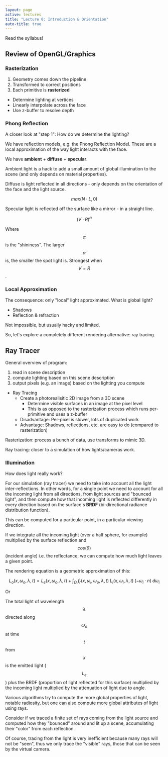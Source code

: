 ```yaml
---
layout: page
active: lectures
title: "Lecture 0: Introduction & Orientation"
auto-title: true
---
```


Read the syllabus!

## Review of OpenGL/Graphics

### Rasterization

1. Geometry comes down the pipeline
2. Transformed to correct positions
3. Each primitive is **rasterized**
  - Determine lighting at vertices
  - Linearly interpolate across the face
  - Use z-buffer to resolve depth

### Phong Reflection

A closer look at "step 1": How do we determine the lighting?

We have reflection models, e.g. the Phong Reflection Model.
These are a local approximation of the way light interacts with the face.

We have **ambient** + **diffuse** + **specular**.

Ambient light is a hack to add a small amount of global illumination to the scene
(and only depends on material properties).

Diffuse is light reflected in all directions - only depends on the orientation of the face and the light source.

$$ max(N \cdot L, 0) $$

Specular light is reflected off the surface like a mirror - in a straight line.

$$ (V \cdot R)^\alpha $$

Where $$\alpha$$ is the "shininess".
The larger $$\alpha$$ is, the smaller the spot light is.
Strongest when $$ V = R $$.


### Local Approximation

The consequence: only "local" light approximated.
What is global light?

- Shadows
- Reflection & refraction

Not impossible, but usually hacky and limited.

So, let's explore a completely different rendering alternative: ray tracing.



## Ray Tracer

General overview of program:

1. read in scene description
2. compute lighting based on this scene description
3. output pixels (e.g. an image) based on the lighting you compute

- Ray Tracing
  - Create a photorealisitic 2D image from a 3D scene
    - Determine visible surfaces in an image at the pixel level
    - This is as opposed to the rasterization process which runs per-primitive and uses a z-buffer
  - Disadvantage: Per-pixel is slower, lots of duplicated work
  - Advantage: Shadows, reflections, etc. are easy to do (compared to rasterization)

Rasterization: process a bunch of data, use transforms to mimic 3D.

Ray tracing: closer to a simulation of how lights/cameras work.


### Illumination

How does light really work?

For our simulation (ray tracer) we need to take into account all the light inter-reflections.
In other words, for a single point we need to account for all the incoming light from all directions,
from light sources and "bounced light", and then compute how that incoming light is reflected
differently in every direction based on the surface's **BRDF** (bi-directional radiance distribution function).

This can be computed for a particular point, in a particular viewing direction.

If we integrate all the incoming light (over a half sphere, for example) multiplied by the surface reflection and
$$ cos(\theta) $$ (incident angle) i.e. the reflectance, we can compute how much light leaves a given point.

The rendering equation is a geometric approximation of this:

$$
L_o(x, \omega_o, \lambda, t) =
L_e(x, \omega_o, \lambda, t) +
\int_\Omega  \;  f_r(x, \omega_i, \omega_o, \lambda, t)  \;  L_i(x, \omega_i, \lambda, t)  \;  (-\omega_i \cdot n)  \;  d\omega_i
$$

Or

The total light of wavelength $$\lambda$$ directed along $$\omega_o$$ at time $$t$$ from $$x$$ is
the emitted light ($$L_e$$) plus the BRDF (proportion of light reflected for this surface) multiplied by the
incoming light multiplied by the attenuation of light due to angle.

Various algorithms try to compute the more global properties of light, notable radiosity, but one can also compute more
global attributes of light using rays.

Consider if we traced a finite set of rays coming from the light source and computed how they "bounced" around and lit up a scene,
accumulating their "color" from each reflection.

Of course, tracing from the light is very inefficient because many rays will not be "seen", thus we only trace the "visible" rays,
those that can be seen by the virtual camera.


